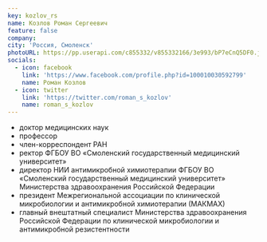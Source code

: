 ```yaml
---
key: kozlov_rs
name: Козлов Роман Сергеевич
feature: false
company: 
city: 'Россия, Смоленск'
photoURL: https://pp.userapi.com/c855332/v855332166/3e993/bP7eCnQ5DF0.jpg
socials:
  - icon: facebook
    link: 'https://www.facebook.com/profile.php?id=100010030592799'
    name: Роман Козлов
  - icon: twitter
    link: 'https://twitter.com/roman_s_kozlov'
    name: roman_s_kozlov
---
```


- доктор медицинских наук
- профессор
- член-корреспондент РАН
- ректор ФГБОУ ВО «Смоленский государственный медицинский университет»
- директор НИИ антимикробной химиотерапии ФГБОУ ВО «Смоленский государственный медицинский университет» Министерства здравоохранения Российской Федерации
- президент Межрегиональной ассоциации по клинической микробиологии и антимикробной химиотерапии (МАКМАХ) 
- главный внештатный специалист Министерства здравоохранения Российской Федерации по клинической микробиологии и антимикробной резистентности